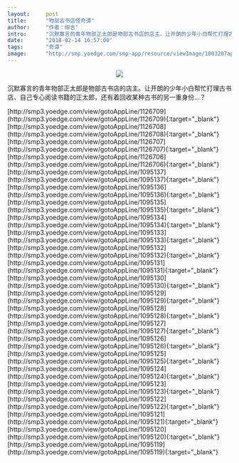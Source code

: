 ```yaml
---
layout:     post
title:      "物部古书店怪奇谭"
author:     "作者：绀吉"
intro:      "沉默寡言的青年物部正太郎是物部古书店的店主。让开朗的少年小白帮忙打理古书店、自己专心阅读书籍的正太郎，还有着回收某种古书的另一重身份…？"
date:       "2018-02-14 16:57:00"
tags:       "奇谭"
image:      "http://smp.yoedge.com/smp-app/resource/viewImage/1003207appline.png"
---
```

<div style="text-align: center">
<p><img src="http://smp.yoedge.com/smp-app/resource/viewImage/1003207appline.png"/></p>
</div>
<p class="post-meta">
<span>沉默寡言的青年物部正太郎是物部古书店的店主。让开朗的少年小白帮忙打理古书店、自己专心阅读书籍的正太郎，还有着回收某种古书的另一重身份…？</span>
</p>
[http://smp3.yoedge.com/view/gotoAppLine/1126709](http://smp3.yoedge.com/view/gotoAppLine/1126709){:target="_blank"}
[http://smp3.yoedge.com/view/gotoAppLine/1126708](http://smp3.yoedge.com/view/gotoAppLine/1126708){:target="_blank"}
[http://smp3.yoedge.com/view/gotoAppLine/1126707](http://smp3.yoedge.com/view/gotoAppLine/1126707){:target="_blank"}
[http://smp3.yoedge.com/view/gotoAppLine/1126706](http://smp3.yoedge.com/view/gotoAppLine/1126706){:target="_blank"}
[http://smp3.yoedge.com/view/gotoAppLine/1095137](http://smp3.yoedge.com/view/gotoAppLine/1095137){:target="_blank"}
[http://smp3.yoedge.com/view/gotoAppLine/1095136](http://smp3.yoedge.com/view/gotoAppLine/1095136){:target="_blank"}
[http://smp3.yoedge.com/view/gotoAppLine/1095135](http://smp3.yoedge.com/view/gotoAppLine/1095135){:target="_blank"}
[http://smp3.yoedge.com/view/gotoAppLine/1095134](http://smp3.yoedge.com/view/gotoAppLine/1095134){:target="_blank"}
[http://smp3.yoedge.com/view/gotoAppLine/1095133](http://smp3.yoedge.com/view/gotoAppLine/1095133){:target="_blank"}
[http://smp3.yoedge.com/view/gotoAppLine/1095132](http://smp3.yoedge.com/view/gotoAppLine/1095132){:target="_blank"}
[http://smp3.yoedge.com/view/gotoAppLine/1095131](http://smp3.yoedge.com/view/gotoAppLine/1095131){:target="_blank"}
[http://smp3.yoedge.com/view/gotoAppLine/1095130](http://smp3.yoedge.com/view/gotoAppLine/1095130){:target="_blank"}
[http://smp3.yoedge.com/view/gotoAppLine/1095129](http://smp3.yoedge.com/view/gotoAppLine/1095129){:target="_blank"}
[http://smp3.yoedge.com/view/gotoAppLine/1095128](http://smp3.yoedge.com/view/gotoAppLine/1095128){:target="_blank"}
[http://smp3.yoedge.com/view/gotoAppLine/1095127](http://smp3.yoedge.com/view/gotoAppLine/1095127){:target="_blank"}
[http://smp3.yoedge.com/view/gotoAppLine/1095126](http://smp3.yoedge.com/view/gotoAppLine/1095126){:target="_blank"}
[http://smp3.yoedge.com/view/gotoAppLine/1095125](http://smp3.yoedge.com/view/gotoAppLine/1095125){:target="_blank"}
[http://smp3.yoedge.com/view/gotoAppLine/1095124](http://smp3.yoedge.com/view/gotoAppLine/1095124){:target="_blank"}
[http://smp3.yoedge.com/view/gotoAppLine/1095123](http://smp3.yoedge.com/view/gotoAppLine/1095123){:target="_blank"}
[http://smp3.yoedge.com/view/gotoAppLine/1095122](http://smp3.yoedge.com/view/gotoAppLine/1095122){:target="_blank"}
[http://smp3.yoedge.com/view/gotoAppLine/1095121](http://smp3.yoedge.com/view/gotoAppLine/1095121){:target="_blank"}
[http://smp3.yoedge.com/view/gotoAppLine/1095120](http://smp3.yoedge.com/view/gotoAppLine/1095120){:target="_blank"}
[http://smp3.yoedge.com/view/gotoAppLine/1095119](http://smp3.yoedge.com/view/gotoAppLine/1095119){:target="_blank"}


